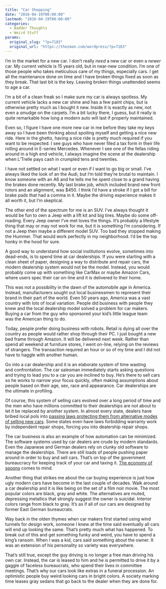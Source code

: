 ```yaml
---
title: "Car Shopping"
date: "2016-04-19T00:00:00"
lastmod: "2016-04-19T00:00:00"
categories:
  - Badder Thoughts
  - Weird Stuff
params:
  original_slug: "?p=7183"
  original_url: "https://thezman.com/wordpress/?p=7183"
---
```


I’m in the market for a new car. I don’t really *need* a new car or even
a *newer* car. My current vehicle is 15 years old, but in near-new
condition. I’m one of those people who takes meticulous care of my
things, especially cars. I get all the maintenance done on time and I
have broken things fixed as soon as they break. That last bit is the
key. Leaving broken things unattended seems to age a car.

I’m a bit of a clean freak so I make sure my car is always spotless. My
current vehicle lacks a new car shine and has a few paint chips, but is
otherwise pretty much as I bought it new. Inside it is exactly as new,
not even a smudge on the carpets. I’m a bit lucky there, I guess, but it
really is quite remarkable how long a modern auto will last if properly
maintained.

Even so, I figure I have one more new car in me before they take my keys
away so I have been thinking about spoiling myself and getting a nice
new ride. Here in the ghetto, having a nice ride is pretty much required
if you want to be respected. I see guys who have never filed a tax form
in their life rolling around in E-series Mercedes. Whenever I see one of
the fellas riding around in a high end vehicle, I always imagine the
scene at the dealership when L’Trelle pays cash in crumpled tens and
twenties.

I have not settled on what I want or even if I want to go big or small.
I’ve always liked the look of an the Audi, but I’m told they’re brutal
to maintain. I know someone with an A6 and he tells me he spent close to
a grand having the brakes done recently. My last brake job, which
included brand new front rotors and an alignment, was $450. I think I’d
have a stroke if I got a bill for brake pads that had a comma in it.
Maybe the driving experience makes it all worth it, but I’m skeptical.

The other end of the spectrum for me is an SUV. I’ve always thought it
would be fun to own a Jeep with a lift kit and big tires. Maybe do some
off-roading. Every Jeep owner I’ve met loves the things. It’s probably a
lifestyle thing that may or may not work for me, but it is something I’m
considering. If not a Jeep then maybe a different model SUV. Too bad
they stopped making the Hummer. That would work perfectly in my
neighborhood. I’d be the top honky in the hood for sure.

A good way to understand how social institutions evolve, sometimes into
dead-ends, is to spend time at car dealerships. If you were starting
with a clean sheet of paper, designing a way to distribute and repair
cars, the modern dealership system would not be the model. Instead, you
would probably come up with something like CarMax or maybe Amazon Cars,
where users spec their car on-line and it is delivered to their home.

This was not a possibility in the dawn of the automobile age in America.
Instead, manufacturers sought out local businessmen to represent their
brand in their part of the world. Even 50 years ago, America was a vast
country with lots of local variation. People did business with people
they knew and the local dealership model solved a problem for car
makers. Buying a car from the guy who sponsored your kid’s little league
team was the American thing to do.

Today, people prefer doing business with robots. Retail is dying all
over the country as people would rather shop through their PC. I just
bought a new bed frame through Amazon. It will be delivered next week.
Rather than spend all weekend at furniture stores, I went on-line,
relying on the reviews of strangers. The transaction required an hour or
so of my time and I did not have to haggle with another human.

Go into a car dealership and it is an elaborate system of time wasting
and confrontation. The car salesman immediately starts asking questions
and trying to lead you to a car you are inclined to buy. He’s there to
sell cars so he works to narrow your focus quickly, often making
assumptions about people based on their age, sex, race and appearance.
Car dealerships are the ultimate in profiling.

Of course, this system of selling cars evolved over a long period of
time and the men who have millions committed to their dealerships are
not about to let it be replaced by another system. In almost every
state, dealers have bribed local pols into <a
href="http://www.theverge.com/2015/3/18/8251821/tesla-new-jersey-direct-sales-dealerships-christie"
rel="noopener" target="_blank">passing laws protecting them from
alternative modes of selling new cars</a>. Some states even have laws
forbidding warranty work by independent repair shops, forcing you into
dealership repair shops.

The car business is also an example of how automation can be minimized.
The software systems used by car dealers are crude by modern standards.
Even the Japanese and German dealers rely on clunky old software to
manage the dealerships. There are still loads of people pushing paper
around in order to buy and sell cars. That’s on top of the government
bureaucracy for keeping track of your car and taxing it. <a
href="http://humanevents.com/2012/07/31/milton-friedman-and-the-economy-of-spoons/"
rel="noopener" target="_blank">The economy of spoons</a> comes to mind.

Another thing that strikes me about the car buying experience is just
how ugly modern cars have become in the last couple of decades. Walk
around a car dealership and it is like being on the set of a film noir
movie. The most popular colors are black, gray and white. The
alternatives are muted, depressing metallics that strongly suggest the
owner is suicidal. Interior colors range from black to gray. It’s as if
all of our cars are designed by former East German bureaucrats.

Way back in the olden thymes when car makers first started using wind
tunnels for design work, someone I knew at the time said eventually all
cars will end up looking the same. That’s pretty much what has happened.
To break out of this and get something funky and weird, you have to
spend a king’s ransom. When I was a kid, cars said something about the
owner. It was an extension of his personality so variety was everywhere.

That’s still true, except the guy driving is no longer a free man
driving his own car. Instead, the car is leased to him and he is
permitted to drive it by a gaggle of faceless bureaucrats, who spend
their lives in committee meetings. That’s why our cars look like extras
in a funeral procession. An optimistic people buy weird looking cars in
bright colors. A society marking time leases gray sedans that go back to
the dealer when they are done for.

 
